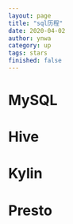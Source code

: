 ```yaml
---
layout: page
title: "sql历程"
date: 2020-04-02
author: ynwa
category: up
tags: stars
finished: false
---
```




# MySQL



# Hive



# Kylin



# Presto

